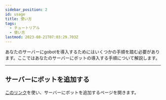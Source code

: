 ```yaml
---
sidebar_position: 2
id: usage
title: 使い方
tags:
  - チュートリアル
  - 使い方
lastmod: 2023-08-21T07:03:29.703Z
---
```

あなたのサーバーにgobotを導入するためにはいくつかの手順を踏む必要があります。ここではあなたのサーバーにボットの導入する手順について解説します。

---
## サーバーにボットを追加する

[このリンク](https://discord.com/api/oauth2/authorize?client_id=1083042729996603412&permissions=8&scope=applications.commands%20bot)を使い、サーバーにボットを追加するページを開きます。
